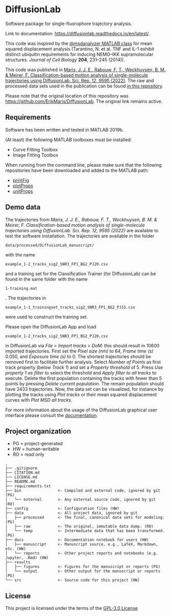 # DiffusionLab
Software package for single-fluorophore trajectory analysis.

Link to documentation: https://diffusionlab.readthedocs.io/en/latest/.

This code was inspired by the [@msdanalyzer MATLAB class](https://tinevez.github.io/msdanalyzer/) for mean squared displacement analysis (Tarantino, N. et al. TNF and IL-1 exhibit distinct ubiquitin requirements for inducing NEMO–IKK supramolecular structures. *Journal of Cell Biology* **204**, 231–245 (2014)).

This code was published in [Maris, J. J. E., Rabouw, F. T., Weckhuysen, B. M. & Meirer, F. Classification-based motion analysis of single-molecule trajectories using DiffusionLab. Sci. Rep. 12, 9595 (2022)](https://doi.org/10.1038/s41598-022-13446-0). The raw and processed data sets used in the publication can be found [in this repository](https://doi.org/10.24416/UU01-6BONHT).

Please note that the original location of this repository was https://github.com/ErikMaris/DiffusionLab. The original link remains active.

## Requirements

Software has been written and tested in MATLAB 2019b.

(At least) the following MATLAB toolboxes must be installed:
- Curve Fitting Toolbox
- Image Fitting Toolbox

When running from the command line, please make sure that the following repositories have been downloaded and added to the MATLAB path:
- [printFig](https://github.com/fmeirer/printFig)
- [plotProps](https://github.com/fmeirer/plotProps)
- [unitProps](https://github.com/fmeirer/unitProps)

## Demo data

The trajectories from *Maris, J. J. E., Rabouw, F. T., Weckhuysen, B. M. & Meirer, F. Classification-based motion analysis of single-molecule trajectories using DiffusionLab. Sci. Rep. 12, 9595 (2022)* are available to test the software installation.  The trajectories are available in  the folder 
```
data/processed/DiffusionLab_manuscript/
```
with the name 
```
example_1-2_tracks_sig2_SNR3_FP1_BG2_PJ20.csv
```
and a training set for the Classification Trainer (for DiffusionLab) can be found in the same folder with the name 
```
1-training.mat
```
. The trajectories in 
```
example_1-1_trainingset_tracks_sig2_SNR3_FP1_BG2_PJ15.csv
```
were used to construct the training set.

Please open the DiffusionLab App and load 
```
example_1-2_tracks_sig2_SNR3_FP1_BG2_PJ20.csv
```
in DiffusionLab via *File* > *Import tracks* > *DoM*: this should result in 10600 imported trajectories. First set the *Pixel size (nm)* to 64, *Frame time (s)* 0.050, and *Exposure time (s)* to 0. The shortest trajectories should be removed first to facilitate further analysis. Select *Number of Points* as first track property (below *Track 1*) and set a *Property threshold* of 5. Press *Use property 1 as filter* to select the threshold and *Apply filter to all tracks* to execute. Delete the first population containing the tracks with fewer than 5 points by pressing *Delete current population*. The remain population should have 2433 trajectories. Now, the data set can be visualized, for instance by plotting the tracks using *Plot tracks* or their mean squared displacement curves with *Plot MSD all tracks*.

For more information about the usage of the DiffusionLab graphical user interface please consult the [documentation](https://diffusionlab.readthedocs.io/en/latest/).

## Project organization
- PG = project-generated
- HW = human-writable
- RO = read only
```
.
├── .gitignore
├── CITATION.md
├── LICENSE.md
├── README.md
├── requirements.txt
├── bin                <- Compiled and external code, ignored by git (PG)
│   └── external       <- Any external source code, ignored by git (RO)
├── config             <- Configuration files (HW)
├── data               <- All project data, ignored by git
│   ├── processed      <- The final, canonical data sets for modeling. (PG)
│   ├── raw            <- The original, immutable data dump. (RO)
│   └── temp           <- Intermediate data that has been transformed. (PG)
├── docs               <- Documentation notebook for users (HW)
│   ├── manuscript     <- Manuscript source, e.g., LaTeX, Markdown, etc. (HW)
│   └── reports        <- Other project reports and notebooks (e.g. Jupyter, .Rmd) (HW)
├── results
│   ├── figures        <- Figures for the manuscript or reports (PG)
│   └── output         <- Other output for the manuscript or reports (PG)
└── src                <- Source code for this project (HW)

```


## License

This project is licensed under the terms of the [GPL-3.0 License](/LICENSE.md)
